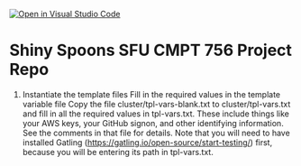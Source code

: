 [![Open in Visual Studio Code](https://classroom.github.com/assets/open-in-vscode-f059dc9a6f8d3a56e377f745f24479a46679e63a5d9fe6f495e02850cd0d8118.svg)](https://classroom.github.com/online_ide?assignment_repo_id=7080255&assignment_repo_type=AssignmentRepo)
# Shiny Spoons SFU CMPT 756 Project Repo

1. Instantiate the template files
Fill in the required values in the template variable file
Copy the file cluster/tpl-vars-blank.txt to cluster/tpl-vars.txt and fill in all the required values in tpl-vars.txt. These include things like your AWS keys, your GitHub signon, and other identifying information. See the comments in that file for details. Note that you will need to have installed Gatling (https://gatling.io/open-source/start-testing/) first, because you will be entering its path in tpl-vars.txt.
